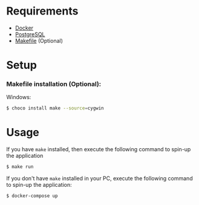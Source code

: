 # Requirements
<ul>
<li><a href="https://www.docker.com/" target="_blank">Docker</a></li>
<li><a href="https://www.postgresql.org/" target="_blank">PostgreSQL</a></li>
<li><a href="https://www.gnu.org/software/make/manual/make.html">Makefile</a> (Optional)</li>
</ul>

# Setup

### Makefile installation (Optional):
Windows:
```bash
$ choco install make --source=cygwin
```


# Usage

If you have ```make``` installed, then execute the following command to spin-up the application
```bash
$ make run
```

If you don't have ```make``` installed in your PC, execute the following command to spin-up the application:
```bash
$ docker-compose up
```